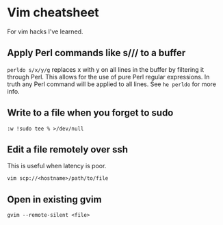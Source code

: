 # Vim cheatsheet

For vim hacks I've learned.

## Apply Perl commands like s/// to a buffer

`perldo s/x/y/g` replaces x with y on all lines in the buffer by filtering it
through Perl. This allows for the use of pure Perl regular expressions. In
truth any Perl command will be applied to all lines. See `he perldo` for more
info.

## Write to a file when you forget to sudo

`:w !sudo tee % >/dev/null`

## Edit a file remotely over ssh

This is useful when latency is poor.

`vim scp://<hostname>/path/to/file`

## Open in existing gvim

    gvim --remote-silent <file>


